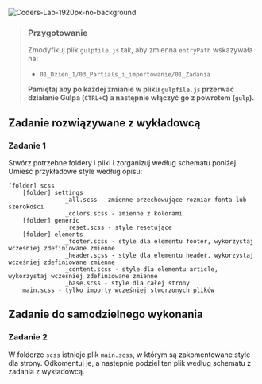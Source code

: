 ![Coders-Lab-1920px-no-background](https://user-images.githubusercontent.com/30623667/104709387-2b7ac180-571f-11eb-9b94-517aa6d501c9.png)



> ### Przygotowanie
> Zmodyfikuj plik `gulpfile.js` tak, aby zmienna `entryPath` wskazywała na:
> -  `01_Dzien_1/03_Partials_i_importowanie/01_Zadania`
>
> **Pamiętaj aby po każdej zmianie w pliku `gulpfile.js` przerwać działanie Gulpa (`CTRL+C`) a następnie włączyć go z powrotem (`gulp`).**

## Zadanie rozwiązywane z wykładowcą

### Zadanie 1

Stwórz potrzebne foldery i pliki i zorganizuj  według schematu poniżej.
Umieść przykładowe style według opisu:

```
[folder] scss
    [folder] settings
                _all.scss - zmienne przechowujące rozmiar fonta lub szerokości
                _colors.scss - zmienne z kolorami
    [folder] generic
                _reset.scss - style resetujące
    [folder] elements
                _footer.scss - style dla elementu footer, wykorzystaj wcześniej zdefiniowane zmienne
                _header.scss - style dla elementu header, wykorzystaj wcześniej zdefiniowane zmienne
                _content.scss - style dla elementu article, wykorzystaj wcześniej zdefiniowane zmienne
                _base.scss - style dla całej strony
    main.scss - tylko importy wcześniej stworzonych plików
```

## Zadanie do samodzielnego wykonania

### Zadanie 2
W folderze `scss` istnieje plik `main.scss`, w którym są zakomentowane style dla strony. Odkomentuj je, a następnie podziel ten plik według schematu z zadania z wykładowcą.
